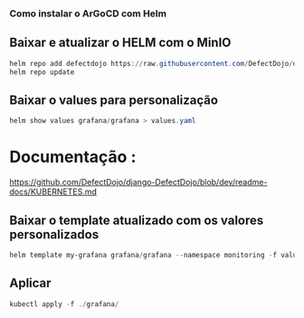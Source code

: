 ### Como instalar o ArGoCD com Helm

## Baixar e atualizar o HELM com o MinIO
```powershell
helm repo add defectdojo https://raw.githubusercontent.com/DefectDojo/django-DefectDojo/helm-charts
helm repo update
```

## Baixar o values para personalização
```powershell
helm show values grafana/grafana > values.yaml
```

# Documentação :
https://github.com/DefectDojo/django-DefectDojo/blob/dev/readme-docs/KUBERNETES.md

## Baixar o template atualizado com os valores personalizados
```powershell
helm template my-grafana grafana/grafana --namespace monitoring -f values.yaml > grafana.yaml
```

## Aplicar
```powershell
kubectl apply -f ./grafana/
```
